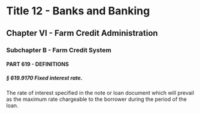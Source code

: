 
# Title 12 - Banks and Banking
## Chapter VI - Farm Credit Administration
### Subchapter B - Farm Credit System
#### PART 619 - DEFINITIONS
##### § 619.9170 Fixed interest rate.

The rate of interest specified in the note or loan document which will prevail as the maximum rate chargeable to the borrower during the period of the loan.
